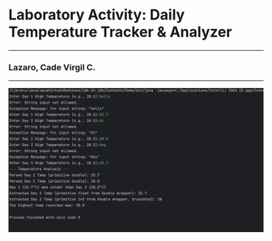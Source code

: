 # Laboratory Activity: Daily Temperature Tracker & Analyzer

---

### Lazaro, Cade Virgil C.

---

![sc1](sc1.png)